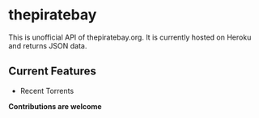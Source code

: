 # thepiratebay

This is unofficial API of thepiratebay.org. It is currently hosted on Heroku and returns JSON data.

## Current Features

- Recent Torrents


**Contributions are welcome**

